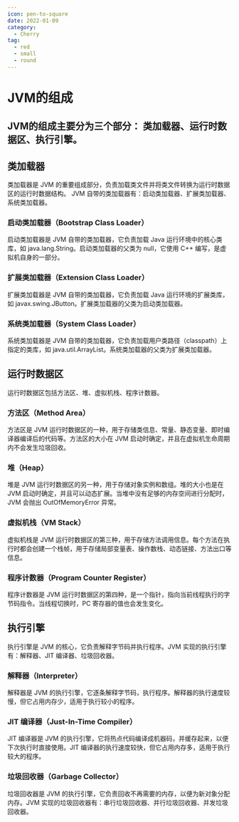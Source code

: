 ```yaml
---
icon: pen-to-square
date: 2022-01-09
category:
  - Cherry
tag:
  - red
  - small
  - round
---
```


# JVM的组成

## JVM的组成主要分为三个部分： 类加载器、运行时数据区、执行引擎。

## 类加载器

类加载器是 JVM 的重要组成部分，负责加载类文件并将类文件转换为运行时数据区的运行时数据结构。 JVM 自带的类加载器有：启动类加载器、扩展类加载器、系统类加载器。

### 启动类加载器（Bootstrap Class Loader）

启动类加载器是 JVM 自带的类加载器，它负责加载 Java 运行环境中的核心类库，如 java.lang.String。启动类加载器的父类为 null，它使用 C++ 编写，是虚拟机自身的一部分。
### 扩展类加载器（Extension Class Loader）

扩展类加载器是 JVM 自带的类加载器，它负责加载 Java 运行环境的扩展类库，如 javax.swing.JButton。扩展类加载器的父类为启动类加载器。

### 系统类加载器（System Class Loader）

系统类加载器是 JVM 自带的类加载器，它负责加载用户类路径（classpath）上指定的类库，如 java.util.ArrayList。系统类加载器的父类为扩展类加载器。

## 运行时数据区

运行时数据区包括方法区、堆、虚拟机栈、程序计数器。

### 方法区（Method Area）    

方法区是 JVM 运行时数据区的一种，用于存储类信息、常量、静态变量、即时编译器编译后的代码等。方法区的大小在 JVM 启动时确定，并且在虚拟机生命周期内不会发生垃圾回收。

### 堆（Heap）

堆是 JVM 运行时数据区的另一种，用于存储对象实例和数组。堆的大小也是在 JVM 启动时确定，并且可以动态扩展。当堆中没有足够的内存空间进行分配时，JVM 会抛出 OutOfMemoryError 异常。

### 虚拟机栈（VM Stack）

虚拟机栈是 JVM 运行时数据区的第三种，用于存储方法调用信息。每个方法在执行时都会创建一个栈帧，用于存储局部变量表、操作数栈、动态链接、方法出口等信息。

### 程序计数器（Program Counter Register）

程序计数器是 JVM 运行时数据区的第四种，是一个指针，指向当前线程执行的字节码指令。当线程切换时，PC 寄存器的值也会发生变化。

## 执行引擎

执行引擎是 JVM 的核心，它负责解释字节码并执行程序。JVM 实现的执行引擎有：解释器、JIT 编译器、垃圾回收器。

### 解释器（Interpreter）

解释器是 JVM 的执行引擎，它逐条解释字节码，执行程序。解释器的执行速度较慢，但它占用内存少，适用于执行较小的程序。

### JIT 编译器（Just-In-Time Compiler）

JIT 编译器是 JVM 的执行引擎，它将热点代码编译成机器码，并缓存起来，以便下次执行时直接使用。JIT 编译器的执行速度较快，但它占用内存多，适用于执行较大的程序。

### 垃圾回收器（Garbage Collector）

垃圾回收器是 JVM 的执行引擎，它负责回收不再需要的内存，以便为新对象分配内存。JVM 实现的垃圾回收器有：串行垃圾回收器、并行垃圾回收器、并发垃圾回收器。

